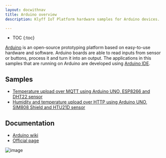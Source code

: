 ```yaml
---
layout: docwithnav
title: Arduino overview
description: Klyff IoT Platform hardware samples for Arduino devices.

---
```


* TOC
{:toc}

[Arduino](https://en.wikipedia.org/wiki/Arduino) is an open-source prototyping platform based on easy-to-use hardware and software.
Arduino boards are able to read inputs from sensor or buttons, process it and turn it into an output. The applications in this samples that are running on Arduino are developed using [Arduino IDE](https://www.arduino.cc/en/Main/Software).

## Samples

 - [Temperature upload over MQTT using Arduino UNO, ESP8266 and DHT22 sensor](/docs/samples/arduino/temperature/)
 - [Humidity and temperature upload over HTTP using Arduino UNO, SIM808 Shield and HTU21D sensor](/docs/samples/arduino/sim808-htu21d/)

## Documentation

 - [Arduino wiki](https://en.wikipedia.org/wiki/Arduino)
 - [Official page](https://www.arduino.cc/en/Main/ArduinoBoardUno)

 ![image](https://i2.wp.com/marcusjenkins.com/wp-content/uploads/2014/06/ARDUINO_V2.png?w=961)
